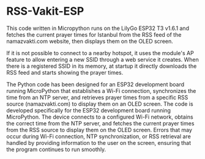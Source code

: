 # RSS-Vakit-ESP
This code written in Micropython runs on the LilyGo ESP32 T3 v1.6.1 and fetches the current prayer times for Istanbul from the RSS feed of the namazvakti.com website, then displays them on the OLED screen. 

If it is not possible to connect to a nearby hotspot, it uses the module's AP feature to allow entering a new SSID through a web service it creates. When there is a registered SSID in its memory, at startup it directly downloads the RSS feed and starts showing the prayer times.

The Python code has been designed for an ESP32 development board running MicroPython that establishes a Wi-Fi connection, synchronizes the time from an NTP server, and retrieves prayer times from a specific RSS source (namazvakti.com) to display them on an OLED screen. 
The code is developed specifically for the ESP32 development board running MicroPython. 
The device connects to a configured Wi-Fi network, obtains the correct time from the NTP server, and fetches the current prayer times from the RSS source to display them on the OLED screen.
Errors that may occur during Wi-Fi connection, NTP synchronization, or RSS retrieval are handled by providing information to the user on the screen, ensuring that the program continues to run smoothly.
